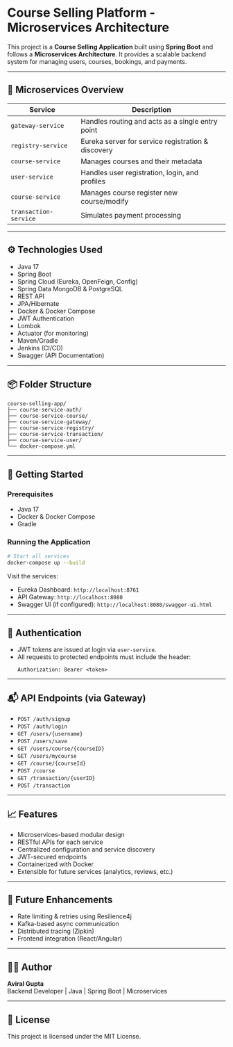 # Course Selling Platform - Microservices Architecture

This project is a **Course Selling Application** built using **Spring Boot** and follows a **Microservices Architecture**. It provides a scalable backend system for managing users, courses, bookings, and payments.

---

## 🧩 Microservices Overview

| Service               | Description                                      |
|-----------------------|--------------------------------------------------|
| `gateway-service`         | Handles routing and acts as a single entry point |
| `registry-service`    | Eureka server for service registration & discovery |
| `course-service`      | Manages courses and their metadata               |
| `user-service`        | Handles user registration, login, and profiles   |
| `course-service`     | Manages course register new course/modify               |
| `transaction-service`     | Simulates payment processing                     
---

## ⚙️ Technologies Used

- Java 17  
- Spring Boot  
- Spring Cloud (Eureka, OpenFeign, Config)  
- Spring Data MongoDB & PostgreSQL  
- REST API  
- JPA/Hibernate  
- Docker & Docker Compose  
- JWT Authentication  
- Lombok  
- Actuator (for monitoring)  
- Maven/Gradle  
- Jenkins (CI/CD)  
- Swagger (API Documentation)

---

## 📦 Folder Structure

```
course-selling-app/
├── course-service-auth/
├── course-service-course/
├── course-service-gateway/
├── course-service-registry/
├── course-service-transaction/
├── course-service-user/
└── docker-compose.yml
```

---

## 🚀 Getting Started

### Prerequisites

- Java 17  
- Docker & Docker Compose  
- Gradle  

### Running the Application

```bash
# Start all services
docker-compose up --build
```

Visit the services:

- Eureka Dashboard: `http://localhost:8761`  
- API Gateway: `http://localhost:8080`  
- Swagger UI (if configured): `http://localhost:8080/swagger-ui.html`

---

## 🔐 Authentication

- JWT tokens are issued at login via `user-service`.  
- All requests to protected endpoints must include the header:  
  ```
  Authorization: Bearer <token>
  ```

---

## 📬 API Endpoints (via Gateway)

- `POST /auth/signup`  
- `POST /auth/login`  
- `GET /users/{username}`  
- `POST /users/save`  
- `GET /users/course/{courseID}`  
- `GET /users/mycourse`  
- `GET /course/{courseId}`  
- `POST /course`  
- `GET /transaction/{userID}`
- `POST /transaction`

---

## 📈 Features

- Microservices-based modular design  
- RESTful APIs for each service  
- Centralized configuration and service discovery  
- JWT-secured endpoints  
- Containerized with Docker  
- Extensible for future services (analytics, reviews, etc.)

---

## 🧪 Future Enhancements

- Rate limiting & retries using Resilience4j  
- Kafka-based async communication  
- Distributed tracing (Zipkin)  
- Frontend integration (React/Angular)

---

## 🧑‍💻 Author

**Aviral Gupta**  
Backend Developer | Java | Spring Boot | Microservices  

---

## 📝 License
This project is licensed under the MIT License.